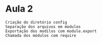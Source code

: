 # Aula 2
    Criação do diretório config
    Separação dos arquivos em modulos
    Exportação dos modilos com module.export
    Chamada dos módulos com require